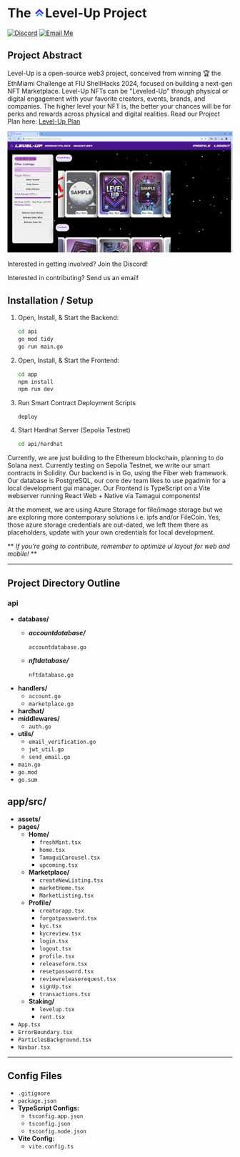 # The <img src="./app/public/LevelUpIconnobg.png" alt="Logo" width="25"/>Level-Up Project

[![Discord](https://img.shields.io/badge/-6-5865F2?logo=discord&logoColor=white&labelColor=gray)](https://discord.gg/f6kwhSEp)  [![Email Me](https://img.shields.io/badge/Email-blue?logo=gmail&logoColor=white)](mailto:npastrana15@outlook.com)

## Project Abstract
Level-Up is a open-source web3 project, conceived from winning 🏆 the EthMiami Challenge at FIU ShellHacks 2024, focused on building a next-gen NFT Marketplace. Level-Up NFTs can be "Leveled-Up" through physical or digital engagement with your favorite creators, events, brands, and companies. The higher level your NFT is, the better your chances will be for perks and rewards across physical and digital realities. Read our Project Plan here:  [Level-Up Plan](https://docs.google.com/document/d/1lNKjT-8U095Y8X2VzrIardgacW-AdabSoBK0094m62Q/edit?usp=drive_link)

![Picture of Level-Up Marketplace page](./app/src/assets/v1market.png)

Interested in getting involved? Join the Discord!

Interested in contributing? Send us an email!

## Installation / Setup

1. Open, Install, & Start the Backend:
   ```bash
   cd api
   go mod tidy
   go run main.go
   ```

2. Open, Install, & Start the Frontend:
   ```bash
   cd app
   npm install
   npm run dev
   ```

3. Run Smart Contract Deployment Scripts
   ```base
   deploy
   ```

4. Start Hardhat Server (Sepolia Testnet)
   ```bash
   cd api/hardhat
   ```

Currently, we are just building to the Ethereum blockchain, planning to do Solana next. Currently testing on Sepolia Testnet, we write our smart contracts in Solidity. Our backend is in Go, using the Fiber web framework. Our database is PostgreSQL, our core dev team likes to use pgadmin for a local development gui manager. Our Frontend is TypeScript on a Vite webserver running React Web + Native via Tamagui components! 

At the moment, we are using Azure Storage for file/image storage but we are exploring more contemporary solutions i.e. ipfs and/or FileCoin. Yes, those azure storage credentials are out-dated, we left them there as placeholders, update with your own credentials for local development.

** *If you're going to contribute, remember to optimize ui layout for web and mobile!* **

---
## Project Directory Outline
### api
- **database/**
  - ***accountdatabase/***

    `accountdatabase.go`
  - ***nftdatabase/***
    
    `nftdatabase.go`
- **handlers/**
  - `account.go`
  - `marketplace.go`
- **hardhat/**
- **middlewares/**
  - `auth.go`
- **utils/**
  - `email_verification.go`
  - `jwt_util.go`
  - `send_email.go`
- `main.go`
- `go.mod`
- `go.sum`

## app/src/
- **assets/**
- **pages/**
  - **Home/**
    - `freshMint.tsx`
    - `home.tsx`
    - `TamaguiCarousel.tsx`
    - `upcoming.tsx`
  - **Marketplace/**
    - `createNewListing.tsx`
    - `marketHome.tsx`
    - `MarketListing.tsx`
  - **Profile/**
    - `creatorapp.tsx`
    - `forgotpassword.tsx`
    - `kyc.tsx`
    - `kycreview.tsx`
    - `login.tsx`
    - `logout.tsx`
    - `profile.tsx`
    - `releaseform.tsx`
    - `resetpassword.tsx`
    - `reviewreleaserequest.tsx`
    - `signUp.tsx`
    - `transactions.tsx`
  - **Staking/**
    - `levelup.tsx`
    - `rent.tsx`
- `App.tsx`
- `ErrorBoundary.tsx`
- `ParticlesBackground.tsx`
- `Navbar.tsx`

---

## Config Files
- `.gitignore`
- `package.json`
- **TypeScript Configs:**
  - `tsconfig.app.json`
  - `tsconfig.json`
  - `tsconfig.node.json`
- **Vite Config:**
  - `vite.config.ts`

